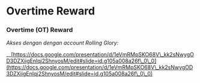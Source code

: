 # Overtime Reward

### Overtime (OT) Reward

_Akses dengan dengan account Rolling Glory:_

__[https://docs.google.com/presentation/d/1eVmRMpSKO68V\_kk2sNwygOD3DZXiigEnIqj2ShnyosM/edit#slide=id.g105a008a26f\_0\_0](https://docs.google.com/presentation/d/1eVmRMpSKO68V\_kk2sNwygOD3DZXiigEnIqj2ShnyosM/edit#slide=id.g105a008a26f\_0\_0)
